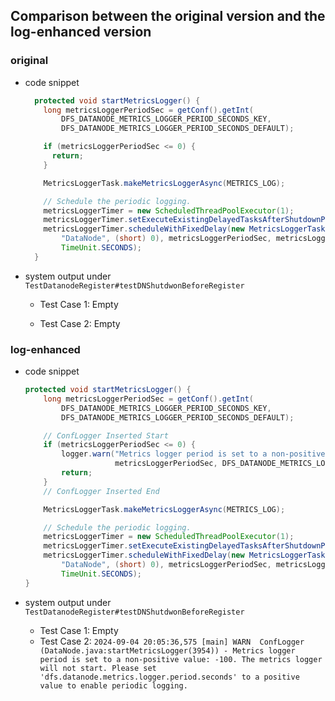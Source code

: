 ## Comparison between the original version and the log-enhanced version

### **original**

- code snippet

    ```java
      protected void startMetricsLogger() {
        long metricsLoggerPeriodSec = getConf().getInt(
            DFS_DATANODE_METRICS_LOGGER_PERIOD_SECONDS_KEY,
            DFS_DATANODE_METRICS_LOGGER_PERIOD_SECONDS_DEFAULT);
    
        if (metricsLoggerPeriodSec <= 0) {
          return;
        }
    
        MetricsLoggerTask.makeMetricsLoggerAsync(METRICS_LOG);
    
        // Schedule the periodic logging.
        metricsLoggerTimer = new ScheduledThreadPoolExecutor(1);
        metricsLoggerTimer.setExecuteExistingDelayedTasksAfterShutdownPolicy(false);
        metricsLoggerTimer.scheduleWithFixedDelay(new MetricsLoggerTask(METRICS_LOG,
            "DataNode", (short) 0), metricsLoggerPeriodSec, metricsLoggerPeriodSec,
            TimeUnit.SECONDS);
      }
    ```
    
- system output under `TestDatanodeRegister#testDNShutdwonBeforeRegister`
  - Test Case 1: Empty
  
  - Test Case 2: Empty
  
    



### log-enhanced

- code snippet

    ```java
    protected void startMetricsLogger() {
        long metricsLoggerPeriodSec = getConf().getInt(
            DFS_DATANODE_METRICS_LOGGER_PERIOD_SECONDS_KEY,
            DFS_DATANODE_METRICS_LOGGER_PERIOD_SECONDS_DEFAULT);
    
        // ConfLogger Inserted Start
        if (metricsLoggerPeriodSec <= 0) {
            logger.warn("Metrics logger period is set to a non-positive value: {}. The metrics logger will not start. Please set '{}' to a positive value to enable periodic logging.", 
                        metricsLoggerPeriodSec, DFS_DATANODE_METRICS_LOGGER_PERIOD_SECONDS_KEY);
            return;
        }
        // ConfLogger Inserted End
    
        MetricsLoggerTask.makeMetricsLoggerAsync(METRICS_LOG);
    
        // Schedule the periodic logging.
        metricsLoggerTimer = new ScheduledThreadPoolExecutor(1);
        metricsLoggerTimer.setExecuteExistingDelayedTasksAfterShutdownPolicy(false);
        metricsLoggerTimer.scheduleWithFixedDelay(new MetricsLoggerTask(METRICS_LOG,
            "DataNode", (short) 0), metricsLoggerPeriodSec, metricsLoggerPeriodSec,
            TimeUnit.SECONDS);
    }
    ```
    
- system output under `TestDatanodeRegister#testDNShutdwonBeforeRegister`

  - Test Case 1: Empty
  - Test Case 2: ``2024-09-04 20:05:36,575 [main] WARN  ConfLogger (DataNode.java:startMetricsLogger(3954)) - Metrics logger period is set to a non-positive value: -100. The metrics logger will not start. Please set 'dfs.datanode.metrics.logger.period.seconds' to a positive value to enable periodic logging.``
